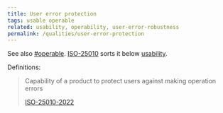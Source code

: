 ```yaml
---
title: User error protection
tags: usable operable
related: usability, operability, user-error-robustness
permalink: /qualities/user-error-protection
---
```



See also [#operable](/tag-operable). [ISO-25010](/references/#iso-25010-2022) sorts it below [usability](/tag-usable).


Definitions:

>Capability of a product to protect users against making operation errors
>
>[ISO-25010-2022](/references/#iso-25010-2022)


